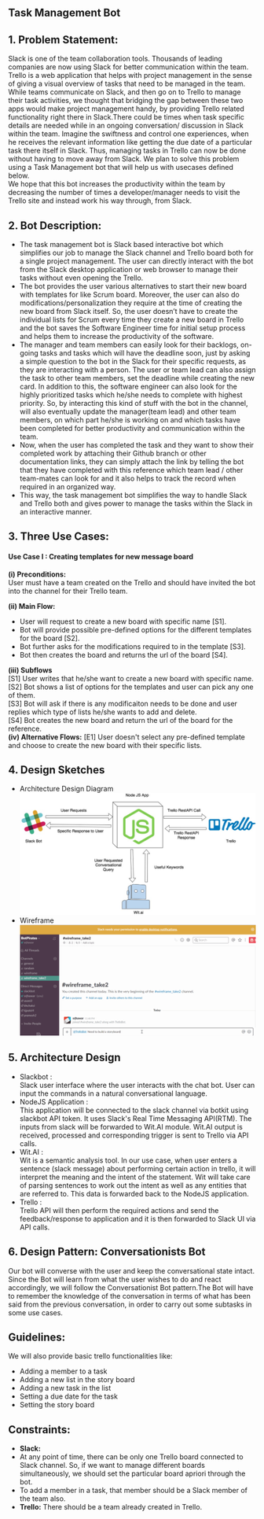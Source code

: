 ## Task Management Bot

## 1. Problem Statement:  
Slack is one of the team collaboration tools. Thousands of leading companies are now using Slack for better communication within the team.  
Trello is a web application that helps with project management in the sense of giving a visual overview of tasks
that need to be managed in the team.   
While teams communicate on Slack, and then go on to Trello to manage their task activities, we thought that bridging the gap between these two apps would make project management handy, by providing Trello related functionality right there in Slack.There could be times when task specific details are needed while in an ongoing conversation/ discussion in Slack within the team. Imagine the swiftness and control one experiences, when he receives the relevant information like getting the due date of a particular task there itself in Slack.
Thus, managing tasks in Trello can now be done without having to move away from Slack. We plan to solve this problem using a Task Management bot that will help us with usecases defined below.  
We hope that this bot increases the productivity within the team by decreasing the number of times a developer/manager needs to visit the Trello site and instead work his way through, from Slack.
 

## 2. Bot Description:  
  * The task management bot is Slack based interactive bot which simplifies our job to manage the Slack channel and 
Trello board both for a single project management. The user can directly interact with the bot 
from the Slack desktop application or web browser to manage their tasks without even opening the Trello.  
  * The bot provides the user various alternatives to start their new board with templates for like Scrum board. 
  Moreover, the user can also do modifications/personalization they require at the time of creating the new board 
  from Slack itself. So, the user doesn’t have to create the individual lists for Scrum every time they create a new board 
  in Trello and the bot saves the Software Engineer time for initial setup process and helps them 
  to increase the productivity of the software.  
  * The manager and team members can easily look for their backlogs, on-going tasks and tasks which will have the deadline soon, 
  just by asking a simple question to the bot in the Slack for their specific requests, as they are interacting with a person. 
  The user or team lead can also assign the task to other team members, set the deadline while creating the new card. 
  In addition to this, the software engineer can also look for the highly prioritized tasks which he/she needs to complete with 
  highest priority. So, by interacting this kind of stuff with the bot in the channel, 
  will also eventually update the manager(team lead) and other team members, on which part he/she is working on and 
  which tasks have been completed for better productivity and communication within the team.  
  * Now, when the user has completed the task and they want to show their completed work by attaching their Github branch or 
  other documentation links, they can simply attach the link by telling the bot that they have completed 
  with this reference which team lead / other team-mates can look for and it also helps to track the record when required 
  in an organized way.  
  * This way, the task management bot simplifies the way to handle Slack and Trello both and gives power to manage the tasks 
  within the Slack in an interactive manner.


## 3. Three Use Cases:  
#### Use Case I : Creating templates for new message board  
  **(i) Preconditions:**  
   User must have a team created on the Trello and should have invited the bot into the channel for their Trello team.  
  
  **(ii) Main Flow:**  
 * User will request to create a new board with specific name [S1].   
 * Bot will provide  possible pre-defined options for the different templates for the board [S2].   
 * Bot further asks for the modifications required to in the template [S3].  
 * Bot then creates the board and returns the url of the board [S4].  

**(iii) Subflows**  
   [S1] User writes that he/she want to create a new board with specific name.  
   [S2] Bot shows a list of options for the templates and user can pick any one of them.  
   [S3] Bot will ask if there is any modificaiton needs to be done and user replies which type of lists he/she wants to add and delete.  
   [S4] Bot creates the new board and return the url of the board for the reference.  
 **(iv) Alternative Flows:**
   [E1] User doesn't select any pre-defined template and choose to create the new board with their specific lists.

## 4. Design Sketches  

* Architecture Design Diagram  
![img](TaskSlackBot_ArchitectureDesign.jpg)  
* Wireframe   
![img](SlackBot_WireFrame.gif)


## 5. Architecture Design  
* Slackbot :  
Slack user interface where the user interacts with the chat bot. User can input the commands in a natural conversational language.
* NodeJS Application :  
This application will be connected to the slack channel via botkit using slackbot API token. It uses Slack's Real Time Messaging API(RTM). The inputs from slack will be forwarded to Wit.AI module. Wit.AI output is received, processed and corresponding trigger is sent to Trello via API calls. 
* Wit.AI :  
Wit is a semantic analysis tool. In our use case, when user enters a sentence (slack message) about performing certain action in trello, it will interpret the meaning and the intent of the statement. Wit will take care of parsing sentences to work out the intent as well as any entities that are referred to. This data is forwarded back to the NodeJS application. 
* Trello :  
Trello API will then perform the required actions and send the feedback/response to application and it is then forwarded to Slack UI via API calls.  
## 6. Design Pattern: Conversationists Bot  
Our bot will converse with the user and keep the conversational state intact. Since the Bot will learn from what the user wishes to do and react accordingly, we will follow the Conversationist Bot pattern.The Bot will have to remember the knowledge of the conversation in terms of what has been said from the previous conversation, in order to carry out some subtasks in some use cases.


## Guidelines:
  We will also provide basic trello functionalities like:  
  * Adding a member to a task
  * Adding a new list in the story board
  * Adding a new task in the list
  * Setting a due date for the task
  * Setting the story board
  
   

## Constraints:  
  * **Slack:**
  * At any point of time, there can be only one Trello board connected to Slack channel.
   So, if we want to manage different boards simultaneously, we should set the particular board apriori through the bot.
  * To add a member in a task, that member should be a Slack member of the team also.
   * **Trello:** There should be a team already created in Trello.
